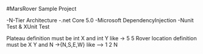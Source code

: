 #MarsRover Sample Project

-N-Tier Architecture
-.net Core 5.0
-Microsoft DependencyInjection
-Nunit Test & XUnit Test


Plateau definition must be int X  and int Y like -> 5 5
Rover location definition must be X Y and N ->{N,S,E,W} like --> 1 2 N

